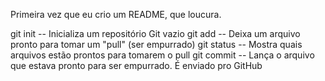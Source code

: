 Primeira vez que eu crio um README, que loucura.

git init -- Inicializa um repositório Git vazio
git add -- Deixa um arquivo pronto para tomar um "pull" (ser empurrado)
git status -- Mostra quais arquivos estão prontos para tomarem o pull
git commit -- Lança o arquivo que estava pronto para ser empurrado. É enviado pro GitHub